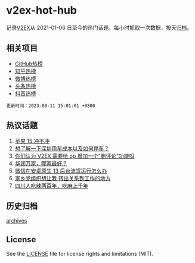 # v2ex-hot-hub

 记录[V2EX](https://www.v2ex.com/)从 2021-01-06 日至今的热门话题。每小时抓取一次数据，按天[归档](archives)。
 
 ## 相关项目

- [GitHub热榜](https://github.com/it985/github-hot-hub)
- [知乎热榜](https://github.com/it985/zhihu-hot-hub)
- [微博热榜](https://github.com/it985/weibo-hot-hub)
- [头条热榜](https://github.com/it985/toutiao-hot-hub)
- [抖音热榜](https://github.com/it985/douyin-hot-hub)


 `更新时间：2023-08-11 15:01:01 +0800`

## 热议话题

1. [苹果 15 冲不冲](https://www.v2ex.com/t/964300)
1. [想了解一下深圳用车成本以及如何停车？](https://www.v2ex.com/t/964137)
1. [你们认为 V2EX 需要给 op 增加一个"删评论"功能吗](https://www.v2ex.com/t/964292)
1. [华润万家，哪家最好？](https://www.v2ex.com/t/964161)
1. [微信在安卓原生 13 后台流氓运行怎么办](https://www.v2ex.com/t/964295)
1. [家乡党组织想让我 转出关系到工作的地方](https://www.v2ex.com/t/964150)
1. [四川人吃辣两百年，吃麻上千年](https://www.v2ex.com/t/964302)

## 历史归档

[archives](archives)

## License

See the [LICENSE](LICENSE) file for license rights and limitations (MIT).
